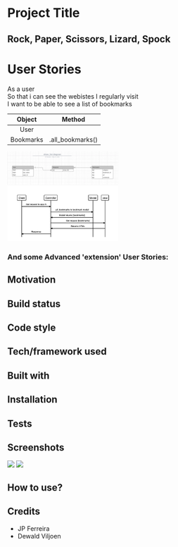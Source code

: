 # Project Title
## Rock, Paper, Scissors, Lizard, Spock

# User Stories

As a user<br>
So that i can see the webistes I regularly visit<br>
I want to be able to see a list of bookmarks

|            Object               |            Method               |
|:-------------------------------:|:-------------------------------:|
|            User                 |                                 |
|            Bookmarks            |          .all_bookmarks()       |
<img src="./public/readme_images/diag1.png" width="50%">
<img src="./public/readme_images/diag2.png" width="50%">


### And some Advanced 'extension' User Stories:



## Motivation



## Build status


## Code style


## Tech/framework used


## Built with


## Installation


## Tests


## Screenshots

<img src="./public/images/" width="50%">
<img src="./public/images/" width="50%">

## How to use?


## Credits
* JP Ferreira
* Dewald Viljoen
